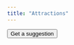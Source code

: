 ```yaml
---
title: "Attractions"
---
```

<link rel="stylesheet" href="attractions.css">
<form name="suggestionForm" action="" method="GET">
  <input type="button" name="getSuggestion" value="Get a suggestion" onClick="">
</form>

<div id="suggestion"></div>

<script type="text/javascript" src="attractions.js"></script>
